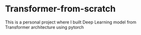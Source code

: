 # Transformer-from-scratch
This is a personal project where I built Deep Learning model from Transformer architecture using pytorch
